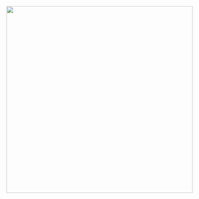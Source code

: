 <div id='header' align='center'> 
 <img src='https://media.giphy.com/media/WTjXuYA2y4o3UZly3W/giphy.gif' width='500'>
</div>
